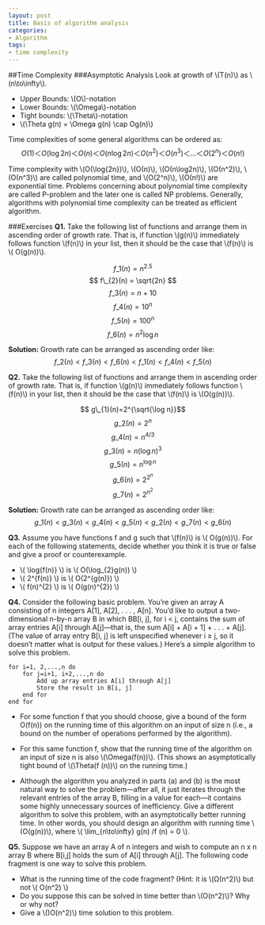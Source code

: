 ```yaml
---
layout: post
title: Basis of algorithm analysis
categories:
- Algorithm
tags:
- time complexity
---
```




##Time Complexity
###Asymptotic Analysis
Look at growth of \\(T(n)\\) as \\(n\to\infty\\).

- Upper Bounds: \\(O\\)-notation 
- Lower Bounds: \\(\Omega\\)-notation
- Tight bounds: \\(\Theta\\)-notation
 -  \\(\Theta g(n) = \Omega g(n) \cap Og(n)\\)

Time complexities of some general algorithms can be ordered as:
$$ Ο(1)＜ Ο(\log{2n}) ＜ Ο(n) ＜ Ο(n\log2n) ＜ Ο(n^2) ＜ Ο(n^3) ＜ … ＜ Ο(2^n) ＜ Ο(n!) $$

Time complexity with \\(Ο(\log{2n})\\), \\(Ο(n)\\), \\(Ο(n\log2n)\\), \\(Ο(n^2)\\), \\(Ο(n^3)\\) are called polynomial time, and  \\(Ο(2^n)\\), \\(Ο(n!)\\) are exponential time. Problems concerning about polynomial time complexity are called P-problem and  the later one is called NP problems. Generally, algorithms with polynomial time complexity can be treated as efficient algorithm. 

###Exercises
**Q1.** Take the following list of functions and arrange them in ascending order of growth rate. That is, if function \\(g(n)\\) immediately follows function \\(f(n)\\) in your list, then it should be the case that \\(f(n)\\) is \\( O(g(n))\\).

$$ f\_{1}(n) = n^{2.5} $$
$$ f\_{2}(n) = \sqrt{2n} $$
$$ f\_{3}(n)=n+10 $$
$$ f\_{4}(n)=10^{n} $$
$$ f\_{5}(n)=100^{n}$$
$$ f\_{6}(n)=n^{2}\log n $$

**Solution:** Growth rate can be arranged as ascending order like:
$$f\_{2}(n)<f\_{3}(n)<f\_{6}(n)<f\_{1}(n)<f\_{4}(n)<f\_{5}(n)$$

**Q2.** Take the following list of functions and arrange them in ascending order of growth rate. That is, if function \\(g(n)\\) immediately follows function \\(f(n)\\) in your list, then it should be the case that \\(f(n)\\) is \\(O(g(n))\\).

$$ g\_{1}(n)=2^{\sqrt{\log n}}$$
$$ g\_{2}(n)=2^{n}$$
$$ g\_{4}(n)=n^{4/3}$$
$$ g\_{3}(n)=n(\log n)^{3}$$
$$ g\_{5}(n)=n^{\log n}$$
$$ g\_{6}(n)=2^{2^{n}}$$
$$ g\_{7}(n)=2^{n^{2}}$$

**Solution:** Growth rate can be arranged as ascending order like:
$$g\_{1}(n)<g\_{3}(n)<g\_{4}(n)<g\_{5}(n)<g\_{2}(n)<g\_{7}(n)<g\_{6}(n)$$

**Q3.** Assume you have functions f and g such that \\(f(n)\\) is \\(
O(g(n))\\). For each of the following statements, decide whether you think it is true or false and give a proof or counterexample.

- \\( \log{f(n)} \\) is \\( O(\log\_{2}g(n)) \\)
- \\( 2^{f(n)} \\) is \\( O(2^{g(n)}) \\)
- \\( f(n)^{2} \\) is \\( O(g(n)^{2}) \\)

**Q4.** Consider the following basic problem. You’re given an array A consisting of n integers A[1], A[2], . . . , A[n]. You’d like to output a two-dimensional n-by-n array B in which BB[i, j], for i < j, contains the sum of array entries A[i] through A[j]—that is, the sum A[i] + A[i + 1] + . . . + A[j]. (The value of array entry B[i, j] is left unspecified whenever i ≥ j, so it doesn’t matter what is output for these values.) Here’s a simple algorithm to solve this problem.

```
for i=1, 2,...,n do	for j=i+1, i+2,...,n do		Add up array entries A[i] through A[j]		Store the result in B[i, j] 
	end forend for
```

- For some function f that you should choose, give a bound of the form O(f(n)) on the running time of this algorithm on an input of size n (i.e., a bound on the number of operations performed by the algorithm).

- For this same function f, show that the running time of the algorithm on an input of size n is also \\(\Omega(f(n))\\). (This shows an asymptotically tight bound of \\(\Theta(f (n))\\) on the running time.)

- Although the algorithm you analyzed in parts (a) and (b) is the most natural way to solve the problem—after all, it just iterates through the relevant entries of the array B, filling in a value for each—it contains some highly unnecessary sources of inefficiency. Give a different algorithm to solve this problem, with an asymptotically better running time. In other words, you should design an algorithm with running time \\(O(g(n))\\), where \\( \lim\_{n\to\infty} g(n) /f (n) = 0 \\).
 
**Q5.** Suppose we have an array A of n integers and wish to compute an n x n array B where B[i,j] holds the sum of A[i] through A[j]. The following code fragment is one way to solve this problem.
 - What is the running time of the code fragment? (Hint: it is \\(Ω(n^2)\\) but not \\( O(n^2) \\)
 - Do you suppose this can be solved in time better than \\(O(n^2)\\)? Why or why not?
 - Give a \\()O(n^2)\\) time solution to this problem.
 
 
